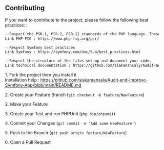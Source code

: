 <!-- CONTRIBUTING -->
## Contributing

If you want to contribute to the project, please follow the following best practices: :

```sh
- Respect the PSR-1, PSR-2, PSR-12 standards of the PHP language. These recommendations are part of the coding standards to be respected.
Link PHP-FIG : https://www.php-fig.org/psr/

- Respect Symfony best practices
Link Symfony : https://symfony.com/doc/5.4/best_practices.html

- Respect the structure of the files set up and document your code.
Link technical documentation : https://github.com/siakamansaly/Audit-and-Improve-Symfony-App/tree/main/docs
```

1.&nbsp;Fork the project then you install it.  
Installation help : https://github.com/siakamansaly/Audit-and-Improve-Symfony-App/blob/main/README.md

2.&nbsp;Create your Feature Branch (`git checkout -b feature/NewFeature`)

2.&nbsp;Make your Feature

3.&nbsp;Create your Test and run PHPUnit (`php bin/phpunit`)

4.&nbsp;Commit your Changes (`git commit -m 'Add some NewFeature'`)

5.&nbsp;Push to the Branch (`git push origin feature/NewFeature`)

6.&nbsp;Open a Pull Request